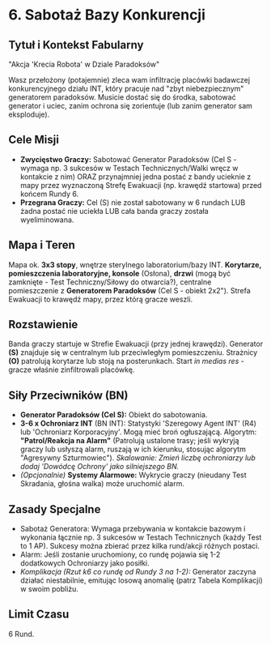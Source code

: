 # 6. Sabotaż Bazy Konkurencji

## Tytuł i Kontekst Fabularny

"Akcja 'Krecia Robota' w Dziale Paradoksów"

Wasz przełożony (potajemnie) zleca wam infiltrację placówki badawczej konkurencyjnego działu INT, który pracuje nad "zbyt niebezpiecznym" generatorem paradoksów. Musicie dostać się do środka, sabotować generator i uciec, zanim ochrona się zorientuje (lub zanim generator sam eksploduje).

## Cele Misji

* **Zwycięstwo Graczy:** Sabotować Generator Paradoksów (Cel S - wymaga np. 3 sukcesów w Testach Technicznych/Walki wręcz w kontakcie z nim) ORAZ przynajmniej jedna postać z bandy ucieknie z mapy przez wyznaczoną Strefę Ewakuacji (np. krawędź startowa) przed końcem Rundy 6.
* **Przegrana Graczy:** Cel (S) nie został sabotowany w 6 rundach LUB żadna postać nie uciekła LUB cała banda graczy została wyeliminowana.

## Mapa i Teren

Mapa ok. **3x3 stopy**, wnętrze sterylnego laboratorium/bazy INT. **Korytarze, pomieszczenia laboratoryjne, konsole** (Osłona), **drzwi** (mogą być zamknięte - Test Techniczny/Siłowy do otwarcia?), centralne pomieszczenie z **Generatorem Paradoksów** (Cel S - obiekt 2x2"). Strefa Ewakuacji to krawędź mapy, przez którą gracze weszli.

## Rozstawienie

Banda graczy startuje w Strefie Ewakuacji (przy jednej krawędzi). Generator **(S)** znajduje się w centralnym lub przeciwległym pomieszczeniu. Strażnicy **(O)** patrolują korytarze lub stoją na posterunkach. Start *in medias res* - gracze właśnie zinfiltrowali placówkę.

## Siły Przeciwników (BN)

* **Generator Paradoksów (Cel S):** Obiekt do sabotowania.
* **3-6 x Ochroniarz INT** (BN INT): Statystyki 'Szeregowy Agent INT' (R4) lub 'Ochroniarz Korporacyjny'. Mogą mieć broń ogłuszającą. Algorytm: **"Patrol/Reakcja na Alarm"** (Patrolują ustalone trasy; jeśli wykryją graczy lub usłyszą alarm, ruszają w ich kierunku, stosując algorytm "Agresywny Szturmowiec"). *Skalowanie: Zmień liczbę ochroniarzy lub dodaj 'Dowódcę Ochrony' jako silniejszego BN.*
* *(Opcjonalnie)* **Systemy Alarmowe:** Wykrycie graczy (nieudany Test Skradania, głośna walka) może uruchomić alarm.

## Zasady Specjalne

* Sabotaż Generatora: Wymaga przebywania w kontakcie bazowym i wykonania łącznie np. 3 sukcesów w Testach Technicznych (każdy Test to 1 AP). Sukcesy można zbierać przez kilka rund/akcji różnych postaci.
* Alarm: Jeśli zostanie uruchomiony, co rundę pojawia się 1-2 dodatkowych Ochroniarzy jako posiłki.
* *Komplikacja (Rzut k6 co rundę od Rundy 3 na 1-2):* Generator zaczyna działać niestabilnie, emitując losową anomalię (patrz Tabela Komplikacji) w swoim pobliżu.

## Limit Czasu

6 Rund.
